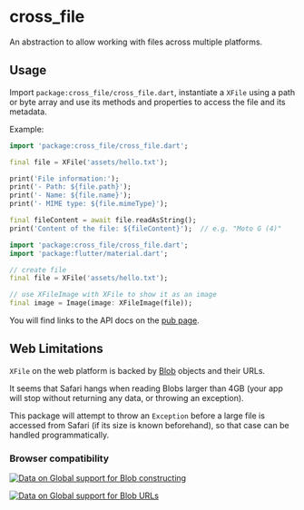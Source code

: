 # cross_file

An abstraction to allow working with files across multiple platforms.

## Usage

Import `package:cross_file/cross_file.dart`, instantiate a `XFile`
using a path or byte array and use its methods and properties to
access the file and its metadata.

Example:

```dart
import 'package:cross_file/cross_file.dart';

final file = XFile('assets/hello.txt');

print('File information:');
print('- Path: ${file.path}');
print('- Name: ${file.name}');
print('- MIME type: ${file.mimeType}');

final fileContent = await file.readAsString();
print('Content of the file: ${fileContent}');  // e.g. "Moto G (4)"
```

```dart
import 'package:cross_file/cross_file.dart';
import 'package:flutter/material.dart';

// create file
final file = XFile('assets/hello.txt');

// use XFileImage with XFile to show it as an image
final image = Image(image: XFileImage(file));
```

You will find links to the API docs on the [pub page](https://pub.dev/packages/cross_file).

## Web Limitations

`XFile` on the web platform is backed by [Blob](https://api.dart.dev/be/180361/dart-html/Blob-class.html)
objects and their URLs.

It seems that Safari hangs when reading Blobs larger than 4GB (your app will stop
without returning any data, or throwing an exception).

This package will attempt to throw an `Exception` before a large file is accessed
from Safari (if its size is known beforehand), so that case can be handled
programmatically.

### Browser compatibility

[![Data on Global support for Blob constructing](https://caniuse.bitsofco.de/image/blobbuilder.png)](https://caniuse.com/blobbuilder)

[![Data on Global support for Blob URLs](https://caniuse.bitsofco.de/image/bloburls.png)](https://caniuse.com/bloburls)
